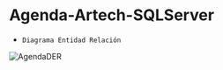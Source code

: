 # Agenda-Artech-SQLServer

- `Diagrama Entidad Relación`

![AgendaDER](https://user-images.githubusercontent.com/83089714/172078824-088e62f7-a31f-4478-bba0-6b1d25f7a584.png)
